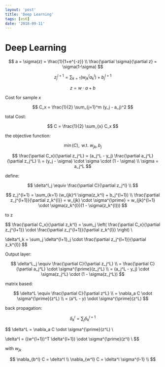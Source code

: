 ```yaml
---
layout: 'post'
title: 'Deep Learning'
tags: [es6]
date: '2018-09-11'
---
```


# Deep Learning

$$
a = \sigma(z) = \frac{1}{1+e^{-z}} \\
\frac{\partial \sigma}{\partial z} = \sigma(1-\sigma)
$$

$$
z_j^{l+1} = \sum_{k=1} (w_{jk}^l a_k^l) + b_j^{l+1}
$$

$$
z = w \cdot a + b
$$

Cost for sample $x$

$$
C_x = \frac{1}{2} \sum_{j=1}^m (y_j - a_j)^2
$$

total Cost:

$$
C = \frac{1}{2} \sum_{x} C_x
$$

the objective function:

$$
\min(C), \text{ w.t. } w_{jk}, b_j
$$

$$
\frac{\partial C_x}{\partial z_j^L} = (a_j^L - y_j) \frac{\partial a_j^L}{\partial z_j^L} \\
= (y_j - \sigma) \cdot \sigma \cdot (1 - \sigma) \\
\sigma = a_j^L
$$

define:

$$
\delta^l_j \equiv \frac{\partial C}{\partial z_j^l} \\
$$

$$
z_j^{l+1} = \sum_{k=1} (w_{jk}^l \sigma(z_k^l) + b_j^{l+1}) \\
\frac{\partial z_j^{l+1}}{\partial z_k^{l}} = w_{jk} \cdot \sigma^{\prime} = w_{jk}^{l+1} \cdot \sigma(z_k^{l})(1 - \sigma(z_k^{l}))
$$

to z

$$
\frac{\partial C_x}{\partial z_k^l} = \sum_j \left( \frac{\partial C_x}{\partial z_j^{l+1}} \cdot \frac{\partial z_j^{l+1}}{\partial z_k^{l}} \right) \\

\delta^l_k = \sum_j \delta^{l+1}_j \cdot \frac{\partial z_j^{l+1}}{\partial z_k^{l}}
$$

Output layer:

$$
\delta^L_j \equiv \frac{\partial C}{\partial z_j^L} \\
= \frac{\partial C}{\partial a_j^L} \cdot \sigma^{\prime}(z_j^L) \\
= (a_j^L - y_j) \cdot \sigma(z_j^L) \cdot (1 - \sigma(z_j^L))
$$

matrix based:

$$
\delta^L \equiv \frac{\partial C}{\partial z^L} \\
= \nabla_a C \odot \sigma^{\prime}(z^L) \\
= (a^L - y) \odot \sigma^{\prime}(z^L)
$$

back propagation:

$$
\delta^l_k = \sum_j \delta^{l+1}_k
$$

$$
\delta^L = \nabla_a C \odot \sigma^{\prime}(z^L) \\

\delta^l = ((w^{l+1})^T \delta^{l+1}) \odot \sigma^{\prime}(z^l) \\
$$

with $w_{jk}$

$$
\nabla_{b^l} C = \delta^l \\
\nabla_{w^l} C = \delta^l \sigma^{l-1} \\
$$
